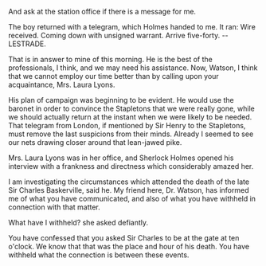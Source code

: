 And ask at the station office if there is a message for me.

The boy returned with a telegram, which Holmes handed to me. It ran:
Wire received. Coming down with unsigned warrant. Arrive
five-forty. -- LESTRADE.

That is in answer to mine of this morning. He is the best of the
professionals, I think, and we may need his assistance. Now, Watson, I
think that we cannot employ our time better than by calling upon your
acquaintance, Mrs. Laura Lyons.

His plan of campaign was beginning to be evident. He would use the
baronet in order to convince the Stapletons that we were really gone,
while we should actually return at the instant when we were likely to be
needed. That telegram from London, if mentioned by Sir Henry to the
Stapletons, must remove the last suspicions from their minds. Already I
seemed to see our nets drawing closer around that lean-jawed pike.

Mrs. Laura Lyons was in her office, and Sherlock Holmes opened his
interview with a frankness and directness which considerably amazed her.

I am investigating the circumstances which attended the death of the
late Sir Charles Baskerville, said he. My friend here, Dr. Watson,
has informed me of what you have communicated, and also of what you have
withheld in connection with that matter.

What have I withheld? she asked defiantly.

You have confessed that you asked Sir Charles to be at the gate at ten
o'clock. We know that that was the place and hour of his death. You
have withheld what the connection is between these events.
